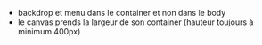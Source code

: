 - backdrop et menu dans le container et non dans le body
- le canvas prends la largeur de son container (hauteur toujours à minimum 400px)
